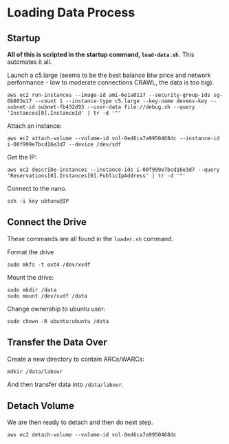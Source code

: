 # Loading Data Process

## Startup

**All of this is scripted in the startup command, `load-data.sh`.** This automates it all.

Launch a c5.large (seems to be the best balance btw price and network performance - low to moderate connections CRAWL, the data is too big).

```
aws ec2 run-instances --image-id ami-6e1a0117 --security-group-ids sg-6b803e17 --count 1 --instance-type c5.large --key-name devenv-key --subnet-id subnet-fb432d93 --user-data file://debug.sh --query 'Instances[0].InstanceId' | tr -d '"'
```

Attach an instance:

```
aws ec2 attach-volume --volume-id vol-0ed6ca7a9950468dc --instance-id i-00f999e7bcd16e3d7 --device /dev/sdf
```

Get the IP:

```
aws ec2 describe-instances --instance-ids i-00f999e7bcd16e3d7 --query 'Reservations[0].Instances[0].PublicIpAddress' | tr -d '"'
```

Connect to the nano.

```
ssh -i key ubtunu@IP
```

## Connect the Drive

These commands are all found in the `loader.sh` command.

Format the drive

```
sudo mkfs -t ext4 /dev/xvdf
```

Mount the drive:

```
sudo mkdir /data
sudo mount /dev/xvdf /data
```

Change ownership to ubuntu user:

```
sudo chown -R ubuntu:ubuntu /data
```

## Transfer the Data Over

Create a new directory to contain ARCs/WARCs:

```
mdkir /data/labour
```

And then transfer data into `/data/labour`.

## Detach Volume

We are then ready to detach and then do next step.

```
aws ec2 detach-volume --volume-id vol-0ed6ca7a9950468dc
```
